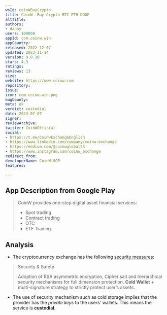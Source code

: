 ```yaml
---
wsId: coinWBuyCrypto
title: CoinW- Buy Crypto BTC ETH DOGE
altTitle: 
authors:
- danny
users: 100000
appId: com.coinw.win
appCountry: 
released: 2022-12-07
updated: 2023-11-14
version: 9.8.30
stars: 4.3
ratings: 
reviews: 13
size: 
website: https://www.coinw.com
repository: 
issue: 
icon: com.coinw.win.png
bugbounty: 
meta: ok
verdict: custodial
date: 2023-07-07
signer: 
reviewArchive: 
twitter: CoinWOfficial
social:
- https://t.me/CoinwExchangeEnglish
- https://www.linkedin.com/company/coinw-exchange
- https://medium.com/@coinwglobal23
- https://www.instagram.com/coinw_exchange
redirect_from: 
developerName: CoinW.SGP
features: 

---
```


## App Description from Google Play

> CoinW provides one-stop digital asset financial services:
>
> - Spot trading
> - Contract trading
> - OTC
> - ETF Trading

## Analysis

- The cryptocurrency exchange has the following [security measures](https://www.coinw.com/):

> Security & Safety
>
> Adoption of RSA asymmetric encryption, Cipher salt and hierarchical security mechanisms for full dimension protection. **Cold Wallet** + multi-signature strategy to strictly protect user’s assets.

- The use of security mechanism such as cold storage implies that the provider has the *private keys* to the users' wallets. This means the service is **custodial**.
